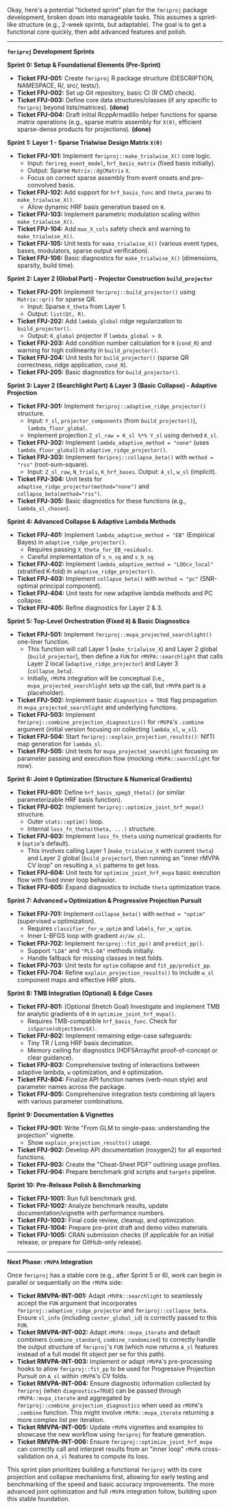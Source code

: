 Okay, here's a potential "ticketed sprint" plan for the `fmriproj` package development, broken down into manageable tasks. This assumes a sprint-like structure (e.g., 2-week sprints, but adaptable). The goal is to get a functional core quickly, then add advanced features and polish.

---

**`fmriproj` Development Sprints**

**Sprint 0: Setup & Foundational Elements (Pre-Sprint)**

*   **Ticket FPJ-001:** Create `fmriproj` R package structure (DESCRIPTION, NAMESPACE, R/, src/, tests/).
*   **Ticket FPJ-002:** Set up Git repository, basic CI (R CMD check).
*   **Ticket FPJ-003:** Define core data structures/classes (if any specific to `fmriproj` beyond lists/matrices). **(done)**
*   **Ticket FPJ-004:** Draft initial RcppArmadillo helper functions for sparse matrix operations (e.g., sparse matrix assembly for `X(θ)`, efficient sparse-dense products for projections). **(done)**

**Sprint 1: Layer 1 - Sparse Trialwise Design Matrix `X(θ)`**

*   **Ticket FPJ-101:** Implement `fmriproj::make_trialwise_X()` core logic.
    *   Input: `fmrireg_event_model`, `hrf_basis_matrix` (fixed basis initially).
    *   Output: Sparse `Matrix::dgCMatrix` `X`.
    *   Focus on correct sparse assembly from event onsets and pre-convolved basis.
*   **Ticket FPJ-102:** Add support for `hrf_basis_func` and `theta_params` to `make_trialwise_X()`.
    *   Allow dynamic HRF basis generation based on `θ`.
*   **Ticket FPJ-103:** Implement parametric modulation scaling within `make_trialwise_X()`.
*   **Ticket FPJ-104:** Add `max_X_cols` safety check and warning to `make_trialwise_X()`.
*   **Ticket FPJ-105:** Unit tests for `make_trialwise_X()` (various event types, bases, modulators, sparse output verification).
*   **Ticket FPJ-106:** Basic diagnostics for `make_trialwise_X()` (dimensions, sparsity, build time).

**Sprint 2: Layer 2 (Global Part) - Projector Construction `build_projector`**

*   **Ticket FPJ-201:** Implement `fmriproj::build_projector()` using `Matrix::qr()` for sparse QR.
    *   Input: Sparse `X_theta` from Layer 1.
    *   Output: `list(Qt, R)`.
*   **Ticket FPJ-202:** Add `lambda_global` ridge regularization to `build_projector()`.
    *   Output: `K_global` projector if `lambda_global > 0`.
*   **Ticket FPJ-203:** Add condition number calculation for `R` (`cond_R`) and warning for high collinearity in `build_projector()`.
*   **Ticket FPJ-204:** Unit tests for `build_projector()` (sparse QR correctness, ridge application, `cond_R`).
*   **Ticket FPJ-205:** Basic diagnostics for `build_projector()`.

**Sprint 3: Layer 2 (Searchlight Part) & Layer 3 (Basic Collapse) - Adaptive Projection**

*   **Ticket FPJ-301:** Implement `fmriproj::adaptive_ridge_projector()` structure.
    *   Input: `Y_sl`, `projector_components` (from `build_projector()`), `lambda_floor_global`.
    *   Implement projection `Z_sl_raw = K_sl %*% Y_sl` using derived `K_sl`.
*   **Ticket FPJ-302:** Implement `lambda_adaptive_method = "none"` (uses `lambda_floor_global`) in `adaptive_ridge_projector()`.
*   **Ticket FPJ-303:** Implement `fmriproj::collapse_beta()` with `method = "rss"` (root-sum-square).
    *   Input: `Z_sl_raw`, `N_trials`, `K_hrf_bases`. Output: `A_sl`, `w_sl` (implicit).
*   **Ticket FPJ-304:** Unit tests for `adaptive_ridge_projector(method="none")` and `collapse_beta(method="rss")`.
*   **Ticket FPJ-305:** Basic diagnostics for these functions (e.g., `lambda_sl_chosen`).

**Sprint 4: Advanced Collapse & Adaptive Lambda Methods**

*   **Ticket FPJ-401:** Implement `lambda_adaptive_method = "EB"` (Empirical Bayes) in `adaptive_ridge_projector()`.
    *   Requires passing `X_theta_for_EB_residuals`.
    *   Careful implementation of `s_n_sq` and `s_b_sq`.
*   **Ticket FPJ-402:** Implement `lambda_adaptive_method = "LOOcv_local"` (stratified K-fold) in `adaptive_ridge_projector()`.
*   **Ticket FPJ-403:** Implement `collapse_beta()` with `method = "pc"` (SNR-optimal principal component).
*   **Ticket FPJ-404:** Unit tests for new adaptive lambda methods and PC collapse.
*   **Ticket FPJ-405:** Refine diagnostics for Layer 2 & 3.

**Sprint 5: Top-Level Orchestration (Fixed `θ`) & Basic Diagnostics**

*   **Ticket FPJ-501:** Implement `fmriproj::mvpa_projected_searchlight()` one-liner function.
    *   This function will call Layer 1 (`make_trialwise_X`) and Layer 2 global (`build_projector`), then define a `FUN` for `rMVPA::searchlight` that calls Layer 2 local (`adaptive_ridge_projector`) and Layer 3 (`collapse_beta`).
    *   Initially, `rMVPA` integration will be conceptual (i.e., `mvpa_projected_searchlight` sets up the call, but `rMVPA` part is a placeholder).
*   **Ticket FPJ-502:** Implement basic `diagnostics = TRUE` flag propagation in `mvpa_projected_searchlight` and underlying functions.
*   **Ticket FPJ-503:** Implement `fmriproj::combine_projection_diagnostics()` for `rMVPA`'s `.combine` argument (initial version focusing on collecting `lambda_sl`, `w_sl`).
*   **Ticket FPJ-504:** Start `fmriproj::explain_projection_results()`: NIfTI map generation for `lambda_sl`.
*   **Ticket FPJ-505:** Unit tests for `mvpa_projected_searchlight` focusing on parameter passing and execution flow (mocking `rMVPA::searchlight` for now).

**Sprint 6: Joint `θ` Optimization (Structure & Numerical Gradients)**

*   **Ticket FPJ-601:** Define `hrf_basis_spmg3_theta()` (or similar parameterizable HRF basis function).
*   **Ticket FPJ-602:** Implement `fmriproj::optimize_joint_hrf_mvpa()` structure.
    *   Outer `stats::optim()` loop.
    *   Internal `loss_fn_theta(theta, ...)` structure.
*   **Ticket FPJ-603:** Implement `loss_fn_theta` using numerical gradients for `θ` (`optim`'s default).
    *   This involves calling Layer 1 (`make_trialwise_X` with current `theta`) and Layer 2 global (`build_projector`), then running an "inner rMVPA CV loop" on resulting `A_sl` patterns to get loss.
*   **Ticket FPJ-604:** Unit tests for `optimize_joint_hrf_mvpa` basic execution flow with fixed inner loop behavior.
*   **Ticket FPJ-605:** Expand diagnostics to include `theta` optimization trace.

**Sprint 7: Advanced `w` Optimization & Progressive Projection Pursuit**

*   **Ticket FPJ-701:** Implement `collapse_beta()` with `method = "optim"` (supervised `w` optimization).
    *   Requires `classifier_for_w_optim` and `labels_for_w_optim`.
    *   Inner L-BFGS loop with gradient `∂ℓ/∂w_sl`.
*   **Ticket FPJ-702:** Implement `fmriproj::fit_pp()` and `predict_pp()`.
    *   Support `"LDA"` and `"PLS-DA"` methods initially.
    *   Handle fallback for missing classes in test folds.
*   **Ticket FPJ-703:** Unit tests for `optim` collapse and `fit_pp/predict_pp`.
*   **Ticket FPJ-704:** Refine `explain_projection_results()` to include `w_sl` component maps and effective HRF plots.

**Sprint 8: TMB Integration (Optional) & Edge Cases**

*   **Ticket FPJ-801:** (Optional Stretch Goal) Investigate and implement TMB for analytic gradients of `θ` in `optimize_joint_hrf_mvpa()`.
    *   Requires TMB-compatible `hrf_basis_func`. Check for `isSparse(object$env$X)`.
*   **Ticket FPJ-802:** Implement remaining edge-case safeguards:
    *   Tiny TR / Long HRF basis decimation.
    *   Memory ceiling for diagnostics (HDF5Array/fst proof-of-concept or clear guidance).
*   **Ticket FPJ-803:** Comprehensive testing of interactions between adaptive lambda, `w` optimization, and `θ` optimization.
*   **Ticket FPJ-804:** Finalize API function names (verb-noun style) and parameter names across the package.
*   **Ticket FPJ-805:** Comprehensive integration tests combining all layers with various parameter combinations.

**Sprint 9: Documentation & Vignettes**

*   **Ticket FPJ-901:** Write "From GLM to single-pass: understanding the projection" vignette.
    *   Show `explain_projection_results()` usage.
*   **Ticket FPJ-902:** Develop API documentation (roxygen2) for all exported functions.
*   **Ticket FPJ-903:** Create the "Cheat-Sheet PDF" outlining usage profiles.
*   **Ticket FPJ-904:** Prepare benchmark grid scripts and `targets` pipeline.

**Sprint 10: Pre-Release Polish & Benchmarking**

*   **Ticket FPJ-1001:** Run full benchmark grid.
*   **Ticket FPJ-1002:** Analyze benchmark results, update documentation/vignette with performance numbers.
*   **Ticket FPJ-1003:** Final code review, cleanup, and optimization.
*   **Ticket FPJ-1004:** Prepare pre-print draft and demo video materials.
*   **Ticket FPJ-1005:** CRAN submission checks (if applicable for an initial release, or prepare for GitHub-only release).

---

**Next Phase: `rMVPA` Integration**

Once `fmriproj` has a stable core (e.g., after Sprint 5 or 6), work can begin in parallel or sequentially on the `rMVPA` side:

*   **Ticket RMVPA-INT-001:** Adapt `rMVPA::searchlight` to seamlessly accept the `FUN` argument that incorporates `fmriproj::adaptive_ridge_projector` and `fmriproj::collapse_beta`. Ensure `sl_info` (including `center_global_id`) is correctly passed to this `FUN`.
*   **Ticket RMVPA-INT-002:** Adapt `rMVPA::mvpa_iterate` and default combiners (`combine_standard`, `combine_randomized`) to correctly handle the output structure of `fmriproj`'s `FUN` (which now returns `A_sl` features instead of a full model fit object per se for this path).
*   **Ticket RMVPA-INT-003:** Implement or adapt `rMVPA`'s pre-processing hooks to allow `fmriproj::fit_pp` to be used for Progressive Projection Pursuit on `A_sl` within `rMVPA`'s CV folds.
*   **Ticket RMVPA-INT-004:** Ensure diagnostic information collected by `fmriproj` (when `diagnostics=TRUE`) can be passed through `rMVPA::mvpa_iterate` and aggregated by `fmriproj::combine_projection_diagnostics` when used as `rMVPA`'s `.combine` function. This might involve `rMVPA::mvpa_iterate` returning a more complex list per iteration.
*   **Ticket RMVPA-INT-005:** Update `rMVPA` vignettes and examples to showcase the new workflow using `fmriproj` for feature generation.
*   **Ticket RMVPA-INT-006:** Ensure `fmriproj::optimize_joint_hrf_mvpa` can correctly call and interpret results from an "inner loop" `rMVPA` cross-validation on `A_sl` features to compute its loss.

This sprint plan prioritizes building a functional `fmriproj` with its core projection and collapse mechanisms first, allowing for early testing and benchmarking of the speed and basic accuracy improvements. The more advanced joint optimization and full `rMVPA` integration follow, building upon this stable foundation.